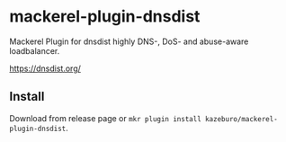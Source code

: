 # mackerel-plugin-dnsdist

Mackerel Plugin for dnsdist highly DNS-, DoS- and abuse-aware loadbalancer.

https://dnsdist.org/

## Install

Download from release page or `mkr plugin install kazeburo/mackerel-plugin-dnsdist`.
